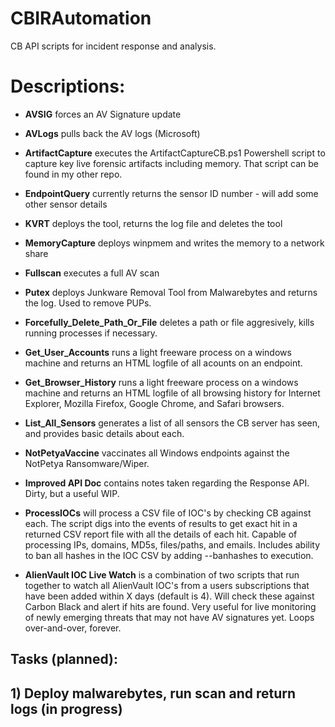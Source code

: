 # CBIRAutomation
CB API scripts for incident response and analysis.

 
# Descriptions:
- **AVSIG** forces an AV Signature update

- **AVLogs** pulls back the AV logs (Microsoft)

 - **ArtifactCapture** executes the ArtifactCaptureCB.ps1 Powershell script to capture key live forensic artifacts including memory.  That script can be found in my other repo.

 - **EndpointQuery** currently returns the sensor ID number - will add some other sensor details

 - **KVRT** deploys the tool, returns the log file and deletes the tool

 - **MemoryCapture** deploys winpmem and writes the memory to a network share

 - **Fullscan** executes a full AV scan

 - **Putex** deploys Junkware Removal Tool from Malwarebytes and returns the log. Used to remove PUPs.

 - **Forcefully_Delete_Path_Or_File** deletes a path or file aggresively, kills running processes if necessary.

 - **Get_User_Accounts** runs a light freeware process on a windows machine and returns an HTML logfile of all acounts on an endpoint.
 
 - **Get_Browser_History** runs a light freeware process on a windows machine and returns an HTML logfile of all browsing history for Internet Explorer, Mozilla Firefox, Google Chrome, and Safari browsers.

 - **List_All_Sensors** generates a list of all sensors the CB server has seen, and provides basic details about each.

 - **NotPetyaVaccine** vaccinates all Windows endpoints against the NotPetya Ransomware/Wiper.
 
 - **Improved API Doc** contains notes taken regarding the Response API. Dirty, but a useful WIP.
 
 - **ProcessIOCs** will process a CSV file of IOC's by checking CB against each. The script digs into the events of results to get exact hit in a returned CSV report file with all the details of each hit. Capable of processing IPs, domains, MD5s, files/paths, and emails. Includes ability to ban all hashes in the IOC CSV by adding --banhashes to execution.
 
 - **AlienVault IOC Live Watch** is a combination of two scripts that run together to watch all AlienVault IOC's from a users subscriptions that have been added within X days (default is 4). Will check these against Carbon Black and alert if hits are found. Very useful for live monitoring of newly emerging threats that may not have AV signatures yet. Loops over-and-over, forever.


##	Tasks (planned):
##		1) Deploy malwarebytes, run scan and return logs (in progress)
